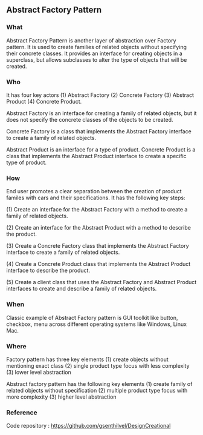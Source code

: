 ## Abstract Factory Pattern

### What

Abstract Factory Pattern is another layer of abstraction over Factory pattern. 
It is used to create families of related objects without specifying their concrete classes. 
It provides an interface for creating objects in a superclass, but allows subclasses to alter the type of objects that will be created.

### Who

It has four key actors (1) Abstract Factory (2) Concrete Factory (3) Abstract Product (4) Concrete Product.

Abstract Factory is an interface for creating a family of related objects, but it does not specify the concrete classes of the objects to be created.

Concrete Factory is a class that implements the Abstract Factory interface to create a family of related objects.

Abstract Product is an interface for a type of product. Concrete Product is a class that implements the Abstract Product interface to create a specific type of product.


### How

End user promotes a clear separation between the creation of product familes with 
cars and their specifications. It has the following key steps:

(1) Create an interface for the Abstract Factory with a method to create a family of related objects.

(2) Create an interface for the Abstract Product with a method to describe the product.

(3) Create a Concrete Factory class that implements the Abstract Factory interface to create a family of related objects.

(4) Create a Concrete Product class that implements the Abstract Product interface to describe the product.

(5) Create a client class that uses the Abstract Factory and Abstract Product interfaces to create and describe a family of related objects.
  

### When

Classic example of Abstract Factory pattern is GUI toolkit like button, checkbox, menu
across different operating systems like Windows, Linux Mac.

### Where

Factory pattern has three key elements 
(1) create objects without mentioning exact class 
(2) single product type focus with less complexity
(3) lower level abstraction

Abstract factory pattern has the following key elements
(1) create family of related objects without specification 
(2) multiple product type focus with more complexity
(3) higher level abstraction

### Reference

Code repository : https://github.com/gsenthilvel/DesignCreational

